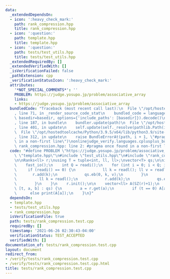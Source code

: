 ```yaml
---
data:
  _extendedDependsOn:
  - icon: ':heavy_check_mark:'
    path: rank_compression.hpp
    title: rank_compression.hpp
  - icon: ':question:'
    path: template.hpp
    title: template.hpp
  - icon: ':question:'
    path: tests/test_utils.hpp
    title: tests/test_utils.hpp
  _extendedRequiredBy: []
  _extendedVerifiedWith: []
  _isVerificationFailed: false
  _pathExtension: cpp
  _verificationStatusIcon: ':heavy_check_mark:'
  attributes:
    '*NOT_SPECIAL_COMMENTS*': ''
    PROBLEM: https://judge.yosupo.jp/problem/associative_array
    links:
    - https://judge.yosupo.jp/problem/associative_array
  bundledCode: "Traceback (most recent call last):\n  File \"/opt/hostedtoolcache/Python/3.9.5/x64/lib/python3.9/site-packages/onlinejudge_verify/documentation/build.py\"\
    , line 71, in _render_source_code_stat\n    bundled_code = language.bundle(stat.path,\
    \ basedir=basedir, options={'include_paths': [basedir]}).decode()\n  File \"/opt/hostedtoolcache/Python/3.9.5/x64/lib/python3.9/site-packages/onlinejudge_verify/languages/cplusplus.py\"\
    , line 187, in bundle\n    bundler.update(path)\n  File \"/opt/hostedtoolcache/Python/3.9.5/x64/lib/python3.9/site-packages/onlinejudge_verify/languages/cplusplus_bundle.py\"\
    , line 401, in update\n    self.update(self._resolve(pathlib.Path(included), included_from=path))\n\
    \  File \"/opt/hostedtoolcache/Python/3.9.5/x64/lib/python3.9/site-packages/onlinejudge_verify/languages/cplusplus_bundle.py\"\
    , line 312, in update\n    raise BundleErrorAt(path, i + 1, \"#pragma once found\
    \ in a non-first line\")\nonlinejudge_verify.languages.cplusplus_bundle.BundleErrorAt:\
    \ rank_compression.hpp: line 2: #pragma once found in a non-first line\n"
  code: "#define PROBLEM \"https://judge.yosupo.jp/problem/associative_array\"\n#include\
    \ \"template.hpp\"\n#include \"test_utils.hpp\"\n#include \"rank_compression.hpp\"\
    \n\nRanks<ll> r;\nusing T = tuple<int, ll, ll>;\nvector<T> qs;\n\nint main() {\n\
    \    fast_io();\n    int Q = readi();\n    for (int i = 0; i < Q; i++) {\n   \
    \     if (readi() == 0) {\n            ll k = readl(); ll v = readl();\n     \
    \       r.add(k);\n            qs.eb(0, k, v);\n        }\n        else {\n  \
    \          ll k = readl();\n            r.add(k);\n            qs.eb(1, k, -1);\n\
    \        }\n    }\n    r.init();\n\n    vector<ll> A(SZ(r)+1);\n    for (auto\
    \ [t, a, b] : qs) {\n        a = r.get(a);\n        if (t == 0) A[a] = b;\n  \
    \      else print(A[a]);\n    }\n}"
  dependsOn:
  - template.hpp
  - tests/test_utils.hpp
  - rank_compression.hpp
  isVerificationFile: true
  path: tests/rank_compression.test.cpp
  requiredBy: []
  timestamp: '2021-06-26 02:30:43-04:00'
  verificationStatus: TEST_ACCEPTED
  verifiedWith: []
documentation_of: tests/rank_compression.test.cpp
layout: document
redirect_from:
- /verify/tests/rank_compression.test.cpp
- /verify/tests/rank_compression.test.cpp.html
title: tests/rank_compression.test.cpp
---
```

